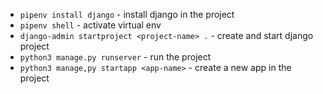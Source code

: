 - `pipenv install django` - install django in the project
- `pipenv shell` - activate virtual env
- `django-admin startproject <project-name> .` - create and start django project
- `python3 manage.py runserver` - run the project
- `python3 manage,py startapp <app-name>` - create a new app in the project